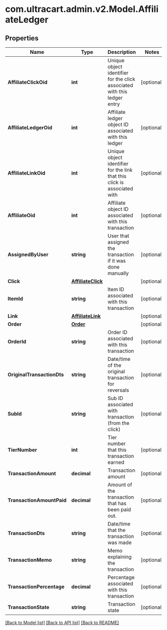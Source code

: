 
# com.ultracart.admin.v2.Model.AffiliateLedger

## Properties

Name | Type | Description | Notes
------------ | ------------- | ------------- | -------------
**AffiliateClickOid** | **int** | Unique object identifier for the click associated with this ledger entry | [optional] 
**AffiliateLedgerOid** | **int** | Affiliate ledger object ID associated with this ledger | [optional] 
**AffiliateLinkOid** | **int** | Unique object identifier for the link that this click is associated with | [optional] 
**AffiliateOid** | **int** | Affiliate object ID associated with this transaction | [optional] 
**AssignedByUser** | **string** | User that assigned the transaction if it was done manually | [optional] 
**Click** | [**AffiliateClick**](AffiliateClick.md) |  | [optional] 
**ItemId** | **string** | Item ID associated with this transaction | [optional] 
**Link** | [**AffiliateLink**](AffiliateLink.md) |  | [optional] 
**Order** | [**Order**](Order.md) |  | [optional] 
**OrderId** | **string** | Order ID associated with this transaction | [optional] 
**OriginalTransactionDts** | **string** | Date/time of the original transaction for reversals | [optional] 
**SubId** | **string** | Sub ID associated with transaction (from the click) | [optional] 
**TierNumber** | **int** | Tier number that this transaction earned | [optional] 
**TransactionAmount** | **decimal** | Transaction amount | [optional] 
**TransactionAmountPaid** | **decimal** | Amount of the transaction that has been paid out. | [optional] 
**TransactionDts** | **string** | Date/time that the transaction was made | [optional] 
**TransactionMemo** | **string** | Memo explaining the transaction | [optional] 
**TransactionPercentage** | **decimal** | Percentage associated with this transaction | [optional] 
**TransactionState** | **string** | Transaction state | [optional] 

[[Back to Model list]](../README.md#documentation-for-models)
[[Back to API list]](../README.md#documentation-for-api-endpoints)
[[Back to README]](../README.md)

